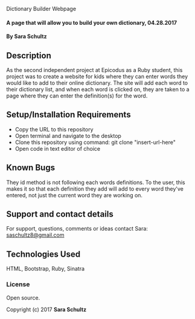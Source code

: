 Dictionary Builder Webpage

#### A page that will allow you to build your own dictionary, 04.28.2017

#### By Sara Schultz

## Description

As the second independent project at Epicodus as a Ruby student, this project was to create a website for kids where they can enter words they would like to add to their online dictionary. The site will add each word to their dictionary list, and when each word is clicked on, they are taken to a page where they can enter the definition(s) for the word.

## Setup/Installation Requirements

* Copy the URL to this repository
* Open terminal and navigate to the desktop
* Clone this repository using command: git clone "insert-url-here"
* Open code in text editor of choice

## Known Bugs

They id method is not following each words definitions. To the user, this makes it so that each definition they add will add to every word they've entered, not just the current word they are working on.

## Support and contact details

For support, questions, comments or ideas contact Sara: saschultz8@gmail.com

## Technologies Used

HTML, Bootstrap, Ruby, Sinatra

### License

Open source.

Copyright (c) 2017 **Sara Schultz**
